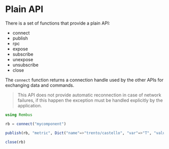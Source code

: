 # Plain API

There is a set of functions that provide a plain API:

- connect
- publish
- rpc
- expose
- subscribe
- unexpose
- unsubscribe
- close

The `connect` function returns a connection handle used by the other APIs for exchanging data and commands.

> This API does not provide automatic reconnection in case of network
failures, if this happen the exception must be handled explicitly by the application.

```julia
using Rembus

rb = connect("mycomponent")

publish(rb, "metric", Dict("name"=>"trento/castello", "var"=>"T", "value"=>21.0))

close(rb)
```
